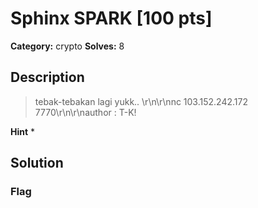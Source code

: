 # Sphinx SPARK [100 pts]

**Category:** crypto
**Solves:** 8

## Description
>tebak-tebakan lagi yukk.. \r\n\r\nnc 103.152.242.172 7770\r\n\r\nauthor : T-K!

**Hint**
* 

## Solution

### Flag

